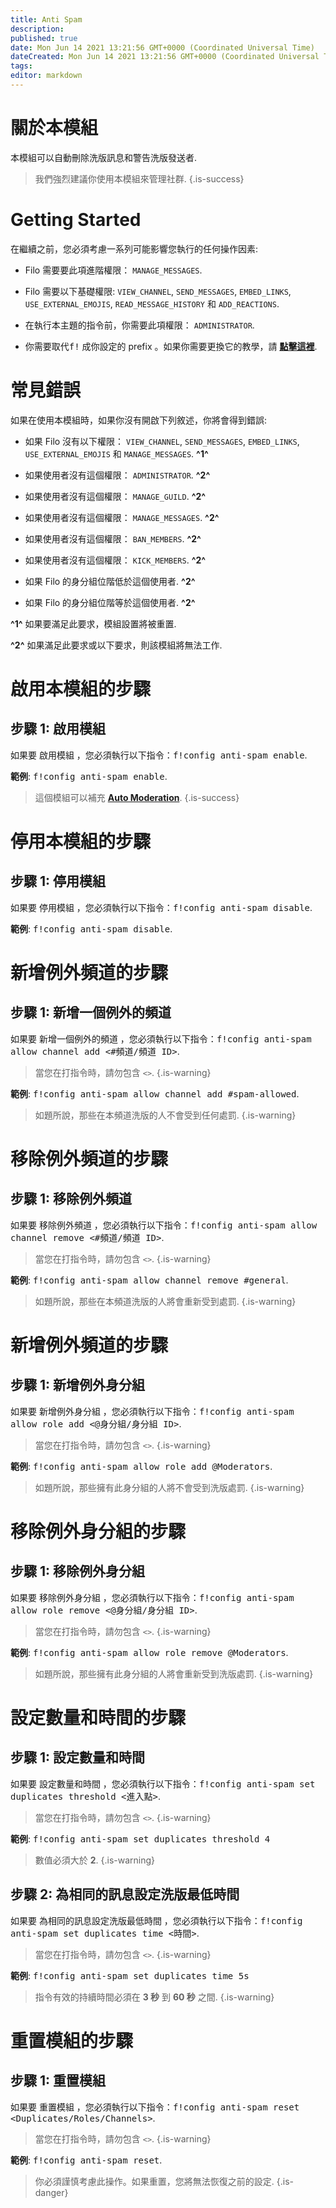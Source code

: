 ```yaml
---
title: Anti Spam
description:
published: true
date: Mon Jun 14 2021 13:21:56 GMT+0000 (Coordinated Universal Time)
dateCreated: Mon Jun 14 2021 13:21:56 GMT+0000 (Coordinated Universal Time)
tags:
editor: markdown
---
```


# 關於本模組

本模組可以自動刪除洗版訊息和警告洗版發送者.

> 我們強烈建議你使用本模組來管理社群.
{.is-success}

# Getting Started

在繼續之前，您必須考慮一系列可能影響您執行的任何操作因素:

- Filo 需要要此項進階權限： ``MANAGE_MESSAGES``.

- Filo 需要以下基礎權限: ``VIEW_CHANNEL``, ``SEND_MESSAGES``, ``EMBED_LINKS``, ``USE_EXTERNAL_EMOJIS``, ``READ_MESSAGE_HISTORY`` 和 ``ADD_REACTIONS``.

- 在執行本主題的指令前，你需要此項權限： ``ADMINISTRATOR``.

- 你需要取代<kbd>f!</kbd> 成你設定的 prefix 。如果你需要更換它的教學，請 **[點擊這裡](https://wiki.filobot.xyz/zh-Tw/modules/prefix)**.

# 常見錯誤

如果在使用本模組時，如果你沒有開啟下列敘述，你將會得到錯誤:

- 如果 Filo 沒有以下權限： ``VIEW_CHANNEL``, ``SEND_MESSAGES``, ``EMBED_LINKS``, ``USE_EXTERNAL_EMOJIS`` 和 ``MANAGE_MESSAGES``. **^1^**

- 如果使用者沒有這個權限： ``ADMINISTRATOR``. **^2^**

- 如果使用者沒有這個權限： ``MANAGE_GUILD``. **^2^**

- 如果使用者沒有這個權限： ``MANAGE_MESSAGES``. **^2^**

- 如果使用者沒有這個權限： ``BAN_MEMBERS``. **^2^**

- 如果使用者沒有這個權限： ``KICK_MEMBERS``. **^2^**

- 如果 Filo 的身分組位階低於這個使用者. **^2^**

- 如果 Filo 的身分組位階等於這個使用者. **^2^**

**^1^** 如果要滿足此要求，模組設置將被重置.

**^2^** 如果滿足此要求或以下要求，則該模組將無法工作.

# 啟用本模組的步驟

## **步驟 1**: 啟用模組

如果要 啟用模組 ，您必須執行以下指令：<kbd>f!config anti-spam enable</kbd>.

**範例**: <kbd>f!config anti-spam enable</kbd>.

> 這個模組可以補充 **[Auto Moderation](https://wiki.filobot.xyz/zh-Tw/modules/auto-moderation)**.
{.is-success}

# 停用本模組的步驟

## **步驟 1**: 停用模組

如果要 停用模組 ，您必須執行以下指令：<kbd>f!config anti-spam disable</kbd>.

**範例**: <kbd>f!config anti-spam disable</kbd>.

# 新增例外頻道的步驟

## **步驟 1**: 新增一個例外的頻道

如果要 新增一個例外的頻道 ，您必須執行以下指令：<kbd>f!config anti-spam allow channel add \<#頻道/頻道 ID></kbd>.

> 當您在打指令時，請勿包含 ``<>``.
{.is-warning}

**範例**: <kbd>f!config anti-spam allow channel add #spam-allowed</kbd>.

> 如題所說，那些在本頻道洗版的人不會受到任何處罰.
{.is-warning}

# 移除例外頻道的步驟

## **步驟 1**: 移除例外頻道

如果要 移除例外頻道 ，您必須執行以下指令：<kbd>f!config anti-spam allow channel remove \<#頻道/頻道 ID></kbd>.

> 當您在打指令時，請勿包含 ``<>``.
{.is-warning}

**範例**: <kbd>f!config anti-spam allow channel remove #general</kbd>.

> 如題所說，那些在本頻道洗版的人將會重新受到處罰.
{.is-warning}

# 新增例外頻道的步驟

## **步驟 1**: 新增例外身分組

如果要 新增例外身分組 ，您必須執行以下指令：<kbd>f!config anti-spam allow role add \<@身分組/身分組 ID></kbd>.

> 當您在打指令時，請勿包含 ``<>``.
{.is-warning}

**範例**: <kbd>f!config anti-spam allow role add @Moderators</kbd>.

> 如題所說，那些擁有此身分組的人將不會受到洗版處罰.
{.is-warning}

# 移除例外身分組的步驟

## **步驟 1**: 移除例外身分組

如果要 移除例外身分組 ，您必須執行以下指令：<kbd>f!config anti-spam allow role remove \<@身分組/身分組 ID></kbd>.

> 當您在打指令時，請勿包含 ``<>``.
{.is-warning}

**範例**: <kbd>f!config anti-spam allow role remove @Moderators</kbd>.

> 如題所說，那些擁有此身分組的人將會重新受到洗版處罰.
{.is-warning}

# 設定數量和時間的步驟

## **步驟 1**: 設定數量和時間

如果要 設定數量和時間 ，您必須執行以下指令：<kbd>f!config anti-spam set duplicates threshold \<進入點></kbd>.

> 當您在打指令時，請勿包含 ``<>``.
{.is-warning}

**範例**: <kbd>f!config anti-spam set duplicates threshold 4</kbd>

> 數值必須大於 **2**.
{.is-warning}

## **步驟 2**: 為相同的訊息設定洗版最低時間

如果要 為相同的訊息設定洗版最低時間 ，您必須執行以下指令：<kbd>f!config anti-spam set duplicates time \<時間></kbd>.

> 當您在打指令時，請勿包含 ``<>``.
{.is-warning}

**範例**: <kbd>f!config anti-spam set duplicates time 5s</kbd>

> 指令有效的持續時間必須在 **3 秒** 到 **60 秒** 之間.
{.is-warning}

# 重置模組的步驟

## **步驟 1**: 重置模組

如果要 重置模組 ，您必須執行以下指令：<kbd>f!config anti-spam reset \<Duplicates/Roles/Channels></kbd>.

> 當您在打指令時，請勿包含 ``<>``.
{.is-warning}

**範例**: <kbd>f!config anti-spam reset</kbd>.

> 你必須謹慎考慮此操作。如果重置，您將無法恢復之前的設定.
{.is-danger}
